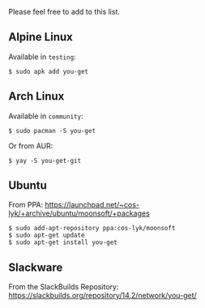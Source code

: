 Please feel free to add to this list.

## Alpine Linux

Available in `testing`:

```
$ sudo apk add you-get
```

## Arch Linux

Available in `community`:

```
$ sudo pacman -S you-get
```

Or from AUR:

```
$ yay -S you-get-git
```

## Ubuntu

From PPA: https://launchpad.net/~cos-lyk/+archive/ubuntu/moonsoft/+packages

```
$ sudo add-apt-repository ppa:cos-lyk/moonsoft
$ sudo apt-get update
$ sudo apt-get install you-get
```

## Slackware

From the SlackBuilds Repository: https://slackbuilds.org/repository/14.2/network/you-get/
